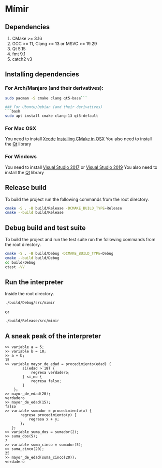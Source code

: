 # Mímir

## Dependencies
1. CMake >= 3.16
2. GCC >= 11, Clang >= 13 or MSVC >= 19.29
3. Qt 5.15
4. fmt 9.1
5. catch2 v3

## Installing dependencies
### For Arch/Manjaro (and their derivatives):
```bash
sudo pacman -S cmake clang qt5-base```

### For Ubuntu/Debian (and their derivatives)
```bash
sudo apt install cmake clang-13 qt5-default
```
### For Mac OSX
You need to install [Xcode](https://developer.apple.com/xcode/ "Xcode")
[Installing CMake in OSX](https://macappstore.org/cmake/ "CMake")
You also need to install the [Qt](https://www.qt.io/download "Qt") library
### For Windows
You need to install [Visual Studio 2017](https://visualstudio.microsoft.com/es/vs/older-downloads/ "Visual Studio 2017") or [Visual Studio 2019](https://visualstudio.microsoft.com/es/vs/whatsnew/ "Visual Studio 2019")
You also need to install the [Qt](https://www.qt.io/download "Qt") library
## Release build
To build the project run the following commands from the root directory.
```bash
cmake -S . -B build/Release -DCMAKE_BUILD_TYPE=Release
cmake --build build/Release
```
## Debug build and test suite

To build the project and run the test suite run the following commands from
the root directory.

```bash
cmake -S . -B build/Debug -DCMAKE_BUILD_TYPE=Debug
cmake --build build/Debug
cd build/Debug
ctest -VV
```
## Run the interpreter
Inside the root directory.
```bash
./build/Debug/src/mimir
```
or
```bash
./build/Release/src/mimir
```

## A sneak peak of the interpreter
```
>> variable a = 5;
>> variable b = 10;
>> a + b;
15
>> variable mayor_de_edad = procedimiento(edad) {
        si(edad > 18) {
            regresa verdadero;
        } si_no {
            regresa falso;
        }
    };
>> mayor_de_edad(20);
verdadero
>> mayor_de_edad(15);
falso
>> variable sumador = procedimiento(x) {
       regresa procedimiento(y) {
           regresa x + y;
       };
   };
>> variable suma_dos = sumador(2);
>> suma_dos(5);
7
>> variable suma_cinco = sumador(5);
>> suma_cinco(20);
25
>> mayor_de_edad(suma_cinco(20));
verdadero
```
